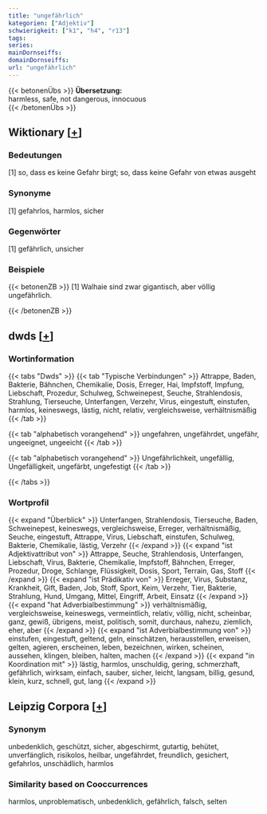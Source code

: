 ```yaml
---
title: "ungefährlich"
kategorien: ["Adjektiv"]
schwierigkeit: ["k1", "h4", "r13"]
tags:
series:
mainDornseiffs:
domainDornseiffs:
url: "ungefährlich"
---
```


{{< betonenÜbs >}}
**Übersetzung:**  
harmless, safe, not dangerous, innocuous  
{{< /betonenÜbs >}}

## Wiktionary [[+](https://de.wiktionary.org/wiki/ungefährlich)]

### Bedeutungen
[1] so, dass es keine Gefahr birgt; so, dass keine Gefahr von etwas ausgeht  

### Synonyme
[1] gefahrlos, harmlos, sicher  

### Gegenwörter
[1] gefährlich, unsicher  

### Beispiele
{{< betonenZB >}}
[1] Walhaie sind zwar gigantisch, aber völlig ungefährlich.  

{{< /betonenZB >}}


## dwds [[+](https://www.dwds.de/wb/ungefährlich)]

### Wortinformation
{{< tabs "Dwds" >}}
{{< tab "Typische Verbindungen" >}}
Attrappe, Baden, Bakterie, Bähnchen, Chemikalie, Dosis, Erreger, Hai, Impfstoff, Impfung, Liebschaft, Prozedur, Schulweg, Schweinepest, Seuche, Strahlendosis, Strahlung, Tierseuche, Unterfangen, Verzehr, Virus, eingestuft, einstufen, harmlos, keineswegs, lästig, nicht, relativ, vergleichsweise, verhältnismäßig
{{< /tab >}}

{{< tab "alphabetisch vorangehend" >}}
ungefahren, ungefährdet, ungefähr, ungeeignet, ungeeicht
{{< /tab >}}

{{< tab "alphabetisch vorangehend" >}}
Ungefährlichkeit, ungefällig, Ungefälligkeit, ungefärbt, ungefestigt
{{< /tab >}}

{{< /tabs >}}

### Wortprofil
{{< expand "Überblick" >}} Unterfangen, Strahlendosis, Tierseuche, Baden, Schweinepest, keineswegs, vergleichsweise, Erreger, verhältnismäßig, Seuche, eingestuft, Attrappe, Virus, Liebschaft, einstufen, Schulweg, Bakterie, Chemikalie, lästig, Verzehr {{< /expand >}}
{{< expand "ist Adjektivattribut von" >}} Attrappe, Seuche, Strahlendosis, Unterfangen, Liebschaft, Virus, Bakterie, Chemikalie, Impfstoff, Bähnchen, Erreger, Prozedur, Droge, Schlange, Flüssigkeit, Dosis, Sport, Terrain, Gas, Stoff {{< /expand >}}
{{< expand "ist Prädikativ von" >}} Erreger, Virus, Substanz, Krankheit, Gift, Baden, Job, Stoff, Sport, Keim, Verzehr, Tier, Bakterie, Strahlung, Hund, Umgang, Mittel, Eingriff, Arbeit, Einsatz {{< /expand >}}
{{< expand "hat Adverbialbestimmung" >}} verhältnismäßig, vergleichsweise, keineswegs, vermeintlich, relativ, völlig, nicht, scheinbar, ganz, gewiß, übrigens, meist, politisch, somit, durchaus, nahezu, ziemlich, eher, aber {{< /expand >}}
{{< expand "ist Adverbialbestimmung von" >}} einstufen, eingestuft, geltend, geln, einschätzen, herausstellen, erweisen, gelten, agieren, erscheinen, leben, bezeichnen, wirken, scheinen, aussehen, klingen, bleiben, halten, machen {{< /expand >}}
{{< expand "in Koordination mit" >}} lästig, harmlos, unschuldig, gering, schmerzhaft, gefährlich, wirksam, einfach, sauber, sicher, leicht, langsam, billig, gesund, klein, kurz, schnell, gut, lang {{< /expand >}}

## Leipzig Corpora [[+](https://corpora.uni-leipzig.de/en/res?word=ungefährlich&corpusId=deu_newscrawl-public_2018)]


### Synonym
unbedenklich, geschützt, sicher, abgeschirmt, gutartig, behütet, unverfänglich, risikolos, heilbar, ungefährdet, freundlich, gesichert, gefahrlos, unschädlich, harmlos


### Similarity based on Cooccurrences
harmlos, unproblematisch, unbedenklich, gefährlich, falsch, selten

